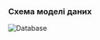### Схема моделі даних


![Database](https://github.com/oleksandrblazhko/ai-212-majorova/assets/90724127/ac68b957-8e9a-4356-adde-9b85c99beb76)

